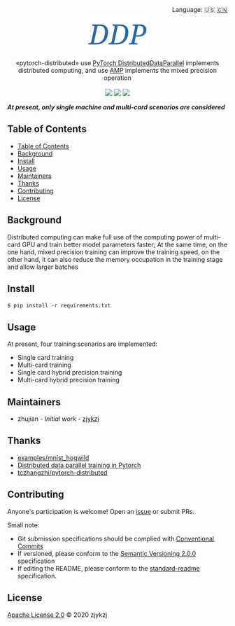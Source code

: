 <div align="right">
  Language:
    🇺🇸
  <a title="Chinese" href="./README.zh-CN.md">🇨🇳</a>
</div>

 <div align="center"><a title="" href="https://github.com/zjykzj/pytorch-distributed"><img align="center" src="./imgs/DDP.png"></a></div>

<p align="center">
  «pytorch-distributed» use <a title="" href="https://pytorch.org/docs/stable/generated/torch.nn.parallel.DistributedDataParallel.html?highlight=distributeddataparallel#torch.nn.parallel.DistributedDataParallel">PyTorch DistributedDataParallel</a> implements distributed computing, and use <a title="" href="https://pytorch.org/docs/stable/amp.html?highlight=amp#module-torch.cuda.amp">AMP</a> implements the mixed precision operation
<br>
<br>
  <a href="https://github.com/RichardLitt/standard-readme"><img src="https://img.shields.io/badge/standard--readme-OK-green.svg?style=flat-square"></a>
  <a href="https://conventionalcommits.org"><img src="https://img.shields.io/badge/Conventional%20Commits-1.0.0-yellow.svg"></a>
  <a href="http://commitizen.github.io/cz-cli/"><img src="https://img.shields.io/badge/commitizen-friendly-brightgreen.svg"></a>
</p>

***At present, only single machine and multi-card scenarios are considered***

## Table of Contents

- [Table of Contents](#table-of-contents)
- [Background](#background)
- [Install](#install)
- [Usage](#usage)
- [Maintainers](#maintainers)
- [Thanks](#thanks)
- [Contributing](#contributing)
- [License](#license)

## Background

Distributed computing can make full use of the computing power of multi-card GPU and train better model parameters faster; At the same time, on the one hand, mixed precision training can improve the training speed, on the other hand, it can also reduce the memory occupation in the training stage and allow larger batches

## Install

```
$ pip install -r requirements.txt
```

## Usage

At present, four training scenarios are implemented:

* Single card training
* Multi-card training
* Single card hybrid precision training
* Multi-card hybrid precision training

## Maintainers

* zhujian - *Initial work* - [zjykzj](https://github.com/zjykzj)

## Thanks

* [examples/mnist_hogwild](https://github.com/pytorch/examples/tree/master/mnist_hogwild)
* [Distributed data parallel training in Pytorch](https://yangkky.github.io/2019/07/08/distributed-pytorch-tutorial.html)
* [tczhangzhi/pytorch-distributed](https://github.com/tczhangzhi/pytorch-distributed)

## Contributing

Anyone's participation is welcome! Open an [issue](https://github.com/zjykzj/pytorch-distributed/issues) or submit PRs.

Small note:

* Git submission specifications should be complied with [Conventional Commits](https://www.conventionalcommits.org/en/v1.0.0-beta.4/)
* If versioned, please conform to the [Semantic Versioning 2.0.0](https://semver.org) specification
* If editing the README, please conform to the [standard-readme](https://github.com/RichardLitt/standard-readme) specification.

## License

[Apache License 2.0](LICENSE) © 2020 zjykzj